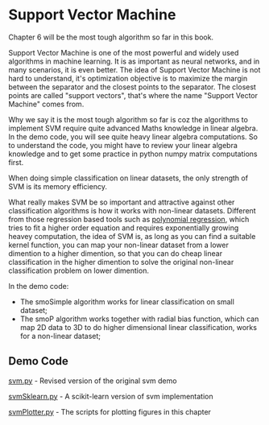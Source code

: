 # Support Vector Machine

Chapter 6 will be the most tough algorithm so far in this book.

Support Vector Machine is one of the most powerful and widely used algorithms in machine learning. It is as important as neural networks, and in many scenarios, it is even better. The idea of Support Vector Machine is not hard to understand, it's optimization objective is to maximize the margin between the separator and the closest points to the separator. The closest points are called "support vectors", that's where the name "Support Vector Machine" comes from.

Why we say it is the most tough algorithm so far is coz the algorithms to implement SVM require quite advanced Maths knowledge in linear algebra. In the demo code, you will see quite heavy linear algebra computations. So to understand the code, you might have to review your linear algebra knowledge and to get some practice in python numpy matrix computations first.

When doing simple classification on linear datasets, the only strength of SVM is its memory efficiency.

What really makes SVM be so important and attractive against other classification algorithms is how it works with non-linear datasets. Different from those regression based tools such as [polynomial regression](https://en.wikipedia.org/wiki/Polynomial_regression), which tries to fit a higher order equation and requires exponentially growing heavey computation, the idea of SVM is, as long as you can find a suitable kernel function, you can map your non-linear dataset from a lower dimention to a higher dimention, so that you can do cheap linear classification in the higher dimention to solve the original non-linear classification problem on lower dimention.

In the demo code:
- The smoSimple algorithm works for linear classification on small dataset;
- The smoP algorithm works together with radial bias function, which can map 2D data to 3D to do higher dimensional linear classification, works for a non-linear dataset;

## Demo Code

[svm.py](svm.py) - Revised version of the original svm demo

[svmSklearn.py](svmSklearn.py) - A scikit-learn version of svm implementation

[svmPlotter.py](svmPlotter.py) - The scripts for plotting figures in this chapter

